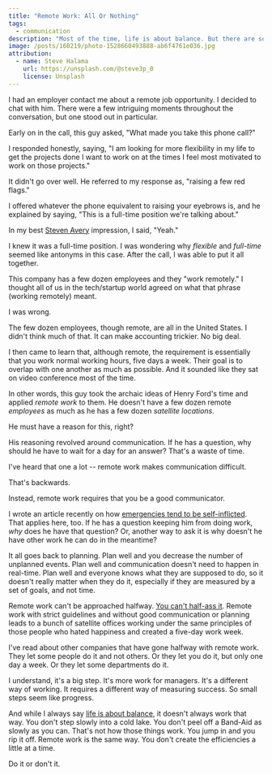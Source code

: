 ```yaml
---
title: "Remote Work: All Or Nothing"
tags:
  - communication
description: "Most of the time, life is about balance. But there are some things that you just can't do halfway."
image: /posts/160219/photo-1528660493888-ab6f4761e036.jpg
attribution:
  - name: Steve Halama
    url: https://unsplash.com/@steve3p_0
    license: Unsplash
---
```


I had an employer contact me about a remote job opportunity. I decided to chat with him. There were a few intriguing moments throughout the conversation, but one stood out in particular.

Early on in the call, this guy asked, "What made you take this phone call?"

I responded honestly, saying, "I am looking for more flexibility in my life to get the projects done I want to work on at the times I feel most motivated to work on those projects."

It didn't go over well. He referred to my response as, "raising a few red flags."

I offered whatever the phone equivalent to raising your eyebrows is, and he explained by saying, "This is a full-time position we're talking about."

In my best [Steven Avery](https://en.wikipedia.org/wiki/Steven_Avery) impression, I said, "Yeah."

I knew it was a full-time position. I was wondering why _flexible_ and _full-time_ seemed like antonyms in this case. After the call, I was able to put it all together.

This company has a few dozen employees and they "work remotely." I thought all of us in the tech/startup world agreed on what that phrase (working remotely) meant.

I was wrong.

The few dozen employees, though remote, are all in the United States. I didn't think much of that. It can make accounting trickier. No big deal.

I then came to learn that, although remote, the requirement is essentially that you work normal working hours, five days a week. Their goal is to overlap with one another as much as possible. And it sounded like they sat on video conference most of the time.

In other words, this guy took the archaic ideas of Henry Ford's time and applied _remote work_ to them. He doesn't have a few dozen remote _employees_ as much as he has a few dozen _satellite locations_.

He must have a reason for this, right?

His reasoning revolved around communication. If he has a question, why should he have to wait for a day for an answer? That's a waste of time.

I've heard that one a lot -- remote work makes communication difficult.

That's backwards.

Instead, remote work requires that you be a good communicator.

I wrote an article recently on how [emergencies tend to be self-inflicted](/posts/emergencies-are-usually-self-inflicted). That applies here, too. If he has a question keeping him from doing work, _why_ does he have that question? Or, another way to ask it is why doesn't he have other work he can do in the meantime?

It all goes back to planning. Plan well and you decrease the number of unplanned events. Plan well and communication doesn't need to happen in real-time. Plan well and everyone knows what they are supposed to do, so it doesn't really matter when they do it, especially if they are measured by a set of goals, and not time.

Remote work can't be approached halfway. [You can't half-ass it](/posts/never-half-ass-two-things-whole-ass-one-thing). Remote work with strict guidelines and without good communication or planning leads to a bunch of satellite offices working under the same principles of those people who hated happiness and created a five-day work week.

I've read about other companies that have gone halfway with remote work. They let some people do it and not others. Or they let you do it, but only one day a week. Or they let some departments do it.

I understand, it's a big step. It's more work for managers. It's a different way of working. It requires a different way of measuring success. So small steps seem like progress.

And while I always say [life is about balance](/posts/balance-belongs-in-everything-you-do), it doesn't always work that way. You don't step slowly into a cold lake. You don't peel off a Band-Aid as slowly as you can. That's not how those things work. You jump in and you rip it off. Remote work is the same way. You don't create the efficiencies a little at a time.

Do it or don't it.
